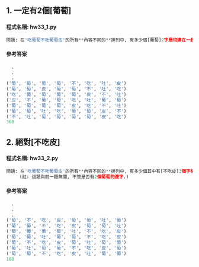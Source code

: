 ## 1. 一定有2個[葡萄]

#### 程式名稱: hw33_1.py
``` python
問題: 在'吃葡萄不吐葡萄皮'的所有**內容不同的**排列中, 有多少個[葡萄]2字是相連在一起, 沒有被分開或顛倒位置?
```

#### 參考答案
``` python
  .
  .
  .
('葡', '萄', '葡', '萄', '不', '吃', '吐', '皮')
('葡', '萄', '皮', '葡', '萄', '不', '吐', '吃')
('吃', '葡', '萄', '葡', '萄', '皮', '不', '吐')
('皮', '不', '葡', '萄', '吃', '吐', '葡', '萄')
('葡', '萄', '葡', '萄', '皮', '吃', '不', '吐')
('葡', '萄', '吐', '吃', '葡', '萄', '皮', '不')
('不', '吐', '葡', '萄', '葡', '萄', '皮', '吃')
360
```


## 2. 絕對[不吃皮]

#### 程式名稱: hw33_2.py
``` python
問題: 在'吃葡萄不吐葡萄皮'的所有**內容不同的**排列中, 有多少個其中有[不吃皮]3個字相連的詞?
     (註: 這題與前一題無關, 不管是否有2個葡萄的連字.)
```

#### 參考答案
``` python
  .
  .
  .
('萄', '不', '吃', '皮', '萄', '葡', '吐', '葡')
('葡', '葡', '不', '吃', '皮', '萄', '萄', '吐')
('萄', '葡', '葡', '萄', '吐', '不', '吃', '皮')
('萄', '葡', '吐', '葡', '萄', '不', '吃', '皮')
('葡', '不', '吃', '皮', '萄', '吐', '萄', '葡')
('葡', '吐', '萄', '葡', '不', '吃', '皮', '萄')
('萄', '萄', '不', '吃', '皮', '吐', '葡', '葡')
180
```

